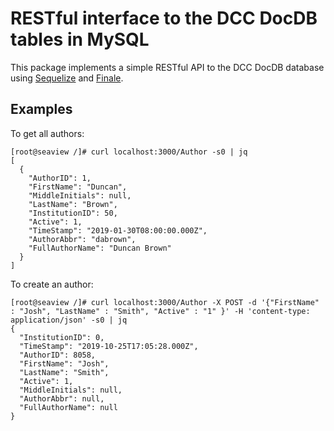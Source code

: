 # RESTful interface to the DCC DocDB tables in MySQL

This package implements a simple RESTful API to the DCC DocDB database using 
[Sequelize](https://sequelize.readthedocs.io/en/v3/) and
[Finale](https://github.com/tommybananas/finale).

## Examples

To get all authors:
```
[root@seaview /]# curl localhost:3000/Author -s0 | jq
[
  {
    "AuthorID": 1,
    "FirstName": "Duncan",
    "MiddleInitials": null,
    "LastName": "Brown",
    "InstitutionID": 50,
    "Active": 1,
    "TimeStamp": "2019-01-30T08:00:00.000Z",
    "AuthorAbbr": "dabrown",
    "FullAuthorName": "Duncan Brown"
  }
]
```

To create an author:
```
[root@seaview /]# curl localhost:3000/Author -X POST -d '{"FirstName" : "Josh", "LastName" : "Smith", "Active" : "1" }' -H 'content-type: application/json' -s0 | jq
{
  "InstitutionID": 0,
  "TimeStamp": "2019-10-25T17:05:28.000Z",
  "AuthorID": 8058,
  "FirstName": "Josh",
  "LastName": "Smith",
  "Active": 1,
  "MiddleInitials": null,
  "AuthorAbbr": null,
  "FullAuthorName": null
}
```
